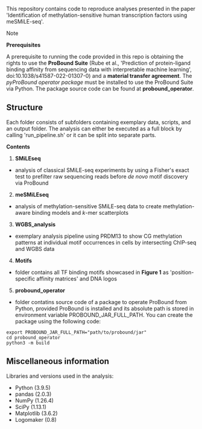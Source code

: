 This repository contains code to reproduce analyses presented in the paper 'Identification of methylation-sensitive human transcription factors using meSMiLE-seq'. 

> [!NOTE]
> **Prerequisites**
> 
> A prerequisite to running the code provided in this repo is obtaining the rights to use the **ProBound Suite** (Rube et al., 'Prediction of protein-ligand binding affinity from sequencing data with interpretable machine learning', doi:10.1038/s41587-022-01307-0) and a **material transfer agreement**. The *pyProBound operator package* must be installed to use the ProBound Suite via Python. The package source code can be found at **probound_operator**.

## Structure

Each folder consists of subfolders containing exemplary data, scripts, and an output folder. The analysis can either be executed as a full block by calling 'run_pipeline.sh' or it can be split into separate parts.

**Contents**
1. **SMiLEseq**
- analysis of classical SMiLE-seq experiments by using a Fisher's exact test to prefilter raw sequencing reads before *de novo* motif discovery via ProBound

2. **meSMiLEseq**
- analysis of methylation-sensitive SMiLE-seq data to create methylation-aware binding models and *k*-mer scatterplots

3. **WGBS_analysis**
- exemplary analysis pipeline using PRDM13 to show CG methylation patterns at individual motif occurrences in cells by intersecting ChIP-seq and WGBS data

4. **Motifs**
- folder contains all TF binding motifs showcased in **Figure 1** as 'position-specific affinity matrices' and DNA logos

5. **probound_operator**
- folder contatins source code of a package to operate ProBound from Python, provided ProBound is installed and its absolute path is stored in environment variable PROBOUND_JAR_FULL_PATH. You can create the package using the following code:
```
export PROBOUND_JAR_FULL_PATH="path/to/probound/jar"
cd probound_operator
python3 -m build
```

## Miscellaneous information

Libraries and versions used in the analysis: 
- Python (3.9.5)
- pandas (2.0.3)
- NumPy (1.26.4)
- SciPy (1.13.1)
- Matplotlib (3.6.2)
- Logomaker (0.8)
